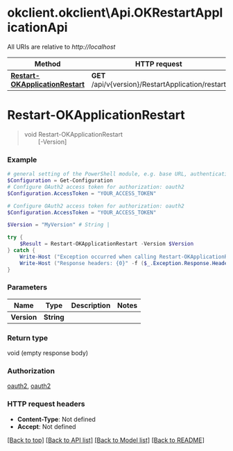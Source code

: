 # okclient.okclient\Api.OKRestartApplicationApi

All URIs are relative to *http://localhost*

Method | HTTP request | Description
------------- | ------------- | -------------
[**Restart-OKApplicationRestart**](OKRestartApplicationApi.md#Restart-OKApplicationRestart) | **GET** /api/v{version}/RestartApplication/restart | 


<a id="Restart-OKApplicationRestart"></a>
# **Restart-OKApplicationRestart**
> void Restart-OKApplicationRestart<br>
> &nbsp;&nbsp;&nbsp;&nbsp;&nbsp;&nbsp;&nbsp;&nbsp;[-Version] <String><br>



### Example
```powershell
# general setting of the PowerShell module, e.g. base URL, authentication, etc
$Configuration = Get-Configuration
# Configure OAuth2 access token for authorization: oauth2
$Configuration.AccessToken = "YOUR_ACCESS_TOKEN"

# Configure OAuth2 access token for authorization: oauth2
$Configuration.AccessToken = "YOUR_ACCESS_TOKEN"

$Version = "MyVersion" # String | 

try {
    $Result = Restart-OKApplicationRestart -Version $Version
} catch {
    Write-Host ("Exception occurred when calling Restart-OKApplicationRestart: {0}" -f ($_.ErrorDetails | ConvertFrom-Json))
    Write-Host ("Response headers: {0}" -f ($_.Exception.Response.Headers | ConvertTo-Json))
}
```

### Parameters

Name | Type | Description  | Notes
------------- | ------------- | ------------- | -------------
 **Version** | **String**|  | 

### Return type

void (empty response body)

### Authorization

[oauth2](../README.md#oauth2), [oauth2](../README.md#oauth2)

### HTTP request headers

 - **Content-Type**: Not defined
 - **Accept**: Not defined

[[Back to top]](#) [[Back to API list]](../README.md#documentation-for-api-endpoints) [[Back to Model list]](../README.md#documentation-for-models) [[Back to README]](../README.md)


